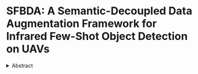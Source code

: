# SFBDA: A Semantic-Decoupled Data Augmentation Framework for Infrared Few-Shot Object Detection on UAVs

<details>
  <summary>Abstract</summary>
Few-shot object detection (FSOD) is a critical frontier in computer vision research. However, the task of infrared(IR) FSOD presents significant technical challenges, primarily due to (1) few annotated training samples and (2) the lowtexture nature of thermal imaging. To address these issues, we propose a Semantic-guided Foreground-Background Decoupling Augmentation (SFBDA) framework. This method includes an instance-level foreground separation module that utilizes spectral clustering to extract discriminative object prototypes, as well as a semantic-constrained background generation network that employs adversarial learning to synthesize contextually compatible backgrounds. To address the insufficiency of scenario diversity in existing (unmanned aerial vehicles)UAV-based IR object detection datasets, we introduce MSIR-UAVDET, a novel multi-scene IR UAV detection benchmark. This dataset encompasses 16 object categories across diverse environments (terrestrial, maritime, aerial). To validate the efficacy of the proposed data augmentation methodology, we integrated our approach with existing fewshot object detection frameworks and comparative experiments were conducted to benchmark our method with existing data augmentation methods.
</details>
